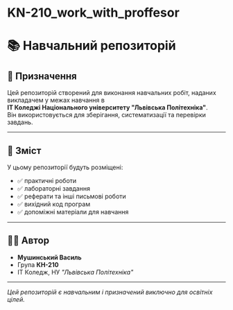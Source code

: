 # KN-210_work_with_proffesor
# 📚 Навчальний репозиторій

## 📝 Призначення
Цей репозиторій створений для виконання навчальних робіт, наданих викладачем у межах навчання в  
**IT Коледжі Національного університету "Львівська Політехніка"**.  
Він використовується для зберігання, систематизації та перевірки завдань.

---

## 📂 Зміст
У цьому репозиторії будуть розміщені:
- ✅ практичні роботи  
- ✅ лабораторні завдання  
- ✅ реферати та інші письмові роботи  
- ✅ вихідний код програм  
- ✅ допоміжні матеріали для навчання  

---

## 👨‍🎓 Автор
- **Мушинський Василь**  
- Група **КН-210**  
- IT Коледж, НУ *"Львівська Політехніка"*  

---

*Цей репозиторій є навчальним і призначений виключно для освітніх цілей.*
